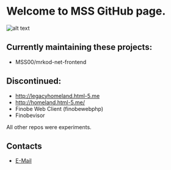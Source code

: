 # Welcome to MSS GitHub page.

![alt text](https://i.imgur.com/QlUzTCs.png "MSS Logo")

## Currently maintaining these projects:

* MSS00/mrkod-net-frontend

## Discontinued:

* http://legacyhomeland.html-5.me
* http://homeland.html-5.me/
* Finobe Web Client (finobewebphp)
* Finobevisor

All other repos were experiments.

## Contacts

* [E-Mail](mailto:mrkodomoh64@hotmail.com)
